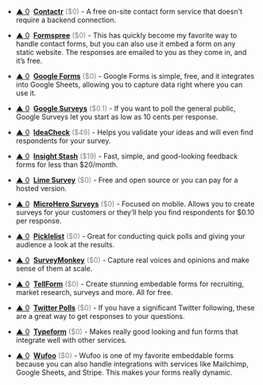 - <a href="#vote-form" class="vote-link" rel="modal:open" id="Contactr">&#x25B2; <span class="count">0</span></a> &nbsp;**[Contactr](https://contactr.io/)** <span style="color: grey;">($0)</span> - A free on-site contact form service that doesn't require a backend connection.

- <a href="#vote-form" class="vote-link" rel="modal:open" id="Formspree">&#x25B2; <span class="count">0</span></a> &nbsp;**[Formspree](https://formspree.io/)** <span style="color: grey;">($0)</span> - This has quickly become my favorite way to handle contact forms, but you can also use it embed a form on any static website. The responses are emailed to you as they come in, and it’s free.

- <a href="#vote-form" class="vote-link" rel="modal:open" id="Google_Forms">&#x25B2; <span class="count">0</span></a> &nbsp;**[Google Forms](https://www.google.com/forms/about/)** <span style="color: grey;">($0)</span> - Google Forms is simple, free, and it integrates into Google Sheets, allowing you to capture data right where you can use it.

- <a href="#vote-form" class="vote-link" rel="modal:open" id="Google_Surveys">&#x25B2; <span class="count">0</span></a> &nbsp;**[Google Surveys](https://www.google.com/analytics/surveys/)** <span style="color: grey;">($0.1)</span> - If you want to poll the general public, Google Surveys let you start as low as 10 cents per response.

- <a href="#vote-form" class="vote-link" rel="modal:open" id="IdeaCheck">&#x25B2; <span class="count">0</span></a> &nbsp;**[IdeaCheck](http://www.ideacheck.io/)** <span style="color: grey;">($49)</span> - Helps you validate your ideas and will even find respondents for your survey.

- <a href="#vote-form" class="vote-link" rel="modal:open" id="Insight_Stash">&#x25B2; <span class="count">0</span></a> &nbsp;**[Insight Stash](https://insightstash.com/)** <span style="color: grey;">($19)</span> - Fast, simple, and good-looking feedback forms for less than $20/month.

- <a href="#vote-form" class="vote-link" rel="modal:open" id="Lime_Survey">&#x25B2; <span class="count">0</span></a> &nbsp;**[Lime Survey](https://www.limesurvey.org/)** <span style="color: grey;">($0)</span> - Free and open source or you can pay for a hosted version.

- <a href="#vote-form" class="vote-link" rel="modal:open" id="MicroHero_Surveys">&#x25B2; <span class="count">0</span></a> &nbsp;**[MicroHero Surveys](https://www.microhero.com/surveys/)** <span style="color: grey;">($0)</span> - Focused on mobile. Allows you to create surveys for your customers or they’ll help you find respondents for $0.10 per response.

- <a href="#vote-form" class="vote-link" rel="modal:open" id="Picklelist">&#x25B2; <span class="count">0</span></a> &nbsp;**[Picklelist](http://pickle.monkeytest.it/)** <span style="color: grey;">($0)</span> - Great for conducting quick polls and giving your audience a look at the results.

- <a href="#vote-form" class="vote-link" rel="modal:open" id="SurveyMonkey">&#x25B2; <span class="count">0</span></a> &nbsp;**[SurveyMonkey](https://www.surveymonkey.com/)** <span style="color: grey;">($0)</span> - Capture real voices and opinions and make sense of them at scale.

- <a href="#vote-form" class="vote-link" rel="modal:open" id="TellForm">&#x25B2; <span class="count">0</span></a> &nbsp;**[TellForm](https://www.tellform.com/)** <span style="color: grey;">($0)</span> - Create stunning embedable forms for recruiting, market research, surveys and more. All for free. 

- <a href="#vote-form" class="vote-link" rel="modal:open" id="Twitter_Polls">&#x25B2; <span class="count">0</span></a> &nbsp;**[Twitter Polls](https://blog.twitter.com/official/en_us/a/2015/introducing-twitter-polls.html)** <span style="color: grey;">($0)</span> - If you have a significant Twitter following, these are a great way to get responses to your questions.

- <a href="#vote-form" class="vote-link" rel="modal:open" id="Typeform">&#x25B2; <span class="count">0</span></a> &nbsp;**[Typeform](https://www.typeform.com/)** <span style="color: grey;">($0)</span> - Makes really good looking and fun forms that integrate well with other services.

- <a href="#vote-form" class="vote-link" rel="modal:open" id="Wufoo">&#x25B2; <span class="count">0</span></a> &nbsp;**[Wufoo](https://www.wufoo.com/gallery/templates/surveys/)** <span style="color: grey;">($0)</span> - Wufoo is one of my favorite embeddable forms because you can also handle integrations with services like Mailchimp, Google Sheets, and Stripe. This makes your forms really dynamic.

